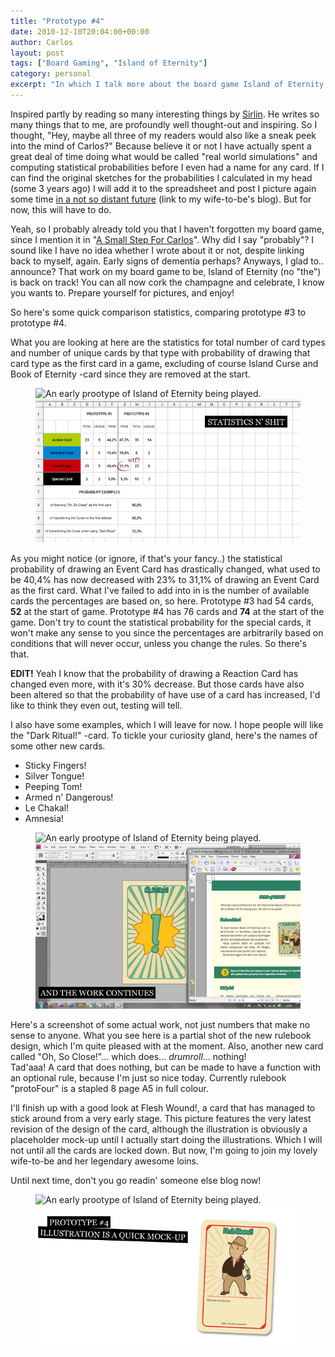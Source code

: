 ```yaml
---
title: "Prototype #4"
date: 2010-12-10T20:04:00+00:00
author: Carlos
layout: post
tags: ["Board Gaming", "Island of Eternity"]
category: personal
excerpt: "In which I talk more about the board game Island of Eternity that I'm developing."
---
```

Inspired partly by reading so many interesting things by [Sirlin](http://www.sirlin.net/). He writes so many things that to me, are profoundly well thought-out and inspiring. So I thought, "Hey, maybe all three of my readers would also like a sneak peek into the mind of Carlos?" Because believe it or not I have actually spent a great deal of time doing what would be called "real world simulations" and computing statistical probabilities before I even had a name for any card. If I can find the original sketches for the probabilities I calculated in my head (some 3 years ago) I will add it to the spreadsheet and post I picture again some time [in a not so distant future](http://creationsimaginationsofaredridinghood.blogspot.com/2010/12/in-not-so-distant-future.html) (link to my wife-to-be's blog). But for now, this will have to do.

Yeah, so I probably already told you that I haven't forgotten my board game, since I mention it in "[A Small Step For Carlos](/blog/small-step-for-carlos)". Why did I say "probably"? I sound like I have no idea whether I wrote about it or not, despite linking back to myself, again. Early signs of dementia perhaps? Anyways, I glad to.. announce? That work on my board game to be, Island of Eternity (no "the") is back on track! You can all now cork the champagne and celebrate, I know you wants to. Prepare yourself for pictures, and enjoy!  

So here's some quick comparison statistics, comparing prototype #3 to prototype #4.

What you are looking at here are the statistics for total number of card types and number of unique cards by that type with probability of drawing that card type as the first card in a game, excluding of course Island Curse and Book of Eternity -card since they are removed at the start.

<figure>
  <img class="js-lazy-load" data-original="/assets/posts/2010/12/ioe-stats.jpg" alt="An early prootype of Island of Eternity being played.">
  <noscript>
    <img src="/assets/posts/2010/12/ioe-stats.jpg" alt="An early prootype of Island of Eternity being played.">
  </noscript>
  <figcaption></figcaption>
</figure>

As you might notice (or ignore, if that's your fancy..) the statistical probability of drawing an Event Card has drastically changed, what used to be 40,4% has now decreased with 23% to 31,1% of drawing an Event Card as the first card. What I've failed to add into in is the number of available cards the percentages are based on, so here. Prototype #3 had 54 cards, <span style="font-weight: bold;">52</span> at the start of game. Prototype #4 has 76 cards and <span style="font-weight: bold;">74</span> at the start of the game. Don't try to count the statistical probability for the special cards, it won't make any sense to you since the percentages are arbitrarily based on conditions that will never occur, unless you change the rules. So there's that.

**EDIT!** Yeah I know that the probability of drawing a Reaction Card has changed even more, with it's 30% decrease. But those cards have also been altered so that the probability of have use of a card has increased, I'd like to think they even out, testing will tell.

I also have some examples, which I will leave for now. I hope people will like the "Dark Ritual!" -card. To tickle your curiosity gland, here's the names of some other new cards.

- Sticky Fingers!  
- Silver Tongue!  
- Peeping Tom!  
- Armed n' Dangerous!  
- Le Chakal!  
- Amnesia!

<figure>
  <img class="js-lazy-load" data-original="/assets/posts/2010/12/ioe-prog.jpg" alt="An early prootype of Island of Eternity being played.">
  <noscript>
    <img src="/assets/posts/2010/12/ioe-prog.jpg" alt="An early prootype of Island of Eternity being played.">
  </noscript>
  <figcaption></figcaption>
</figure>
  
Here's a screenshot of some actual work, not just numbers that make no sense to anyone. What you see here is a partial shot of the new rulebook design, which I'm quite pleased with at the moment. Also, another new card called "Oh, So Close!"... which does... *drumroll*... nothing!<br />Tad'aaa! A card that does nothing, but can be made to have a function with an optional rule, because I'm just so nice today. Currently rulebook "protoFour" is a stapled 8 page A5 in full colour.

I'll finish up with a good look at Flesh Wound!, a card that has managed to stick around from a very early stage. This picture features the very latest revision of the design of the card, although the illustration is obviously a placeholder mock-up until I actually start doing the illustrations. Which I will not until all the cards are locked down. But now, I'm going to join my lovely wife-to-be and her legendary awesome loins.

Until next time, don't you go readin' someone else blog now!

<figure>
  <img class="js-lazy-load" data-original="/assets/posts/2010/12/ioe-prot.png" alt="An early prootype of Island of Eternity being played.">
  <noscript>
    <img src="/assets/posts/2010/12/ioe-prot.png" alt="An early prootype of Island of Eternity being played.">
  </noscript>
  <figcaption></figcaption>
</figure>